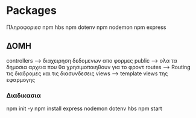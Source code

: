 # Packages
Πληροφοριεσ
npm hbs
npm dotenv
npm nodemon
npm express

## ΔΟΜΗ
controllers --> διαχειρηση δεδομενων απο φορμες
public --> ολα τα δημοσια αρχεια που θα χρησιμοποιηθουν για το φροντ
routes --> Routing τις διαδρομες και τις διασυνδεσεις
views --> template views της εφαρμογης

### Διαδικασια

npm init -y
npm install express nodemon dotenv hbs 
npm start <!-- start server (nodemon)-->